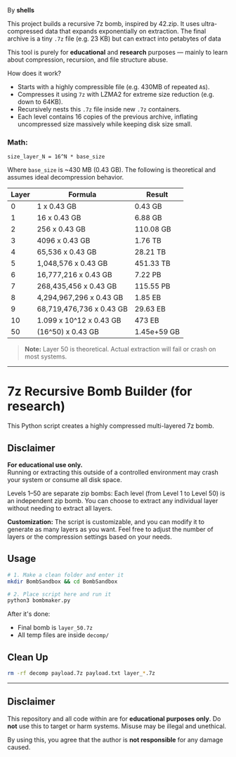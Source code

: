 By **shells**

This project builds a recursive 7z bomb, inspired by 42.zip. It uses ultra-compressed data that expands exponentially on extraction. The final archive is a tiny `.7z` file (e.g. 23 KB) but can extract into petabytes of data

This tool is purely for **educational** and **research** purposes — mainly to learn about compression, recursion, and file structure abuse.

How does it work?

* Starts with a highly compressible file (e.g. 430MB of repeated `A`s).
* Compresses it using `7z` with LZMA2 for extreme size reduction (e.g. down to 64KB).
* Recursively nests this `.7z` file inside new `.7z` containers.
* Each level contains 16 copies of the previous archive, inflating uncompressed size massively while keeping disk size small.

### Math:

`size_layer_N = 16^N * base_size`

Where `base_size` is \~430 MB (0.43 GB). The following is theoretical and assumes ideal decompression behavior.

| Layer | Formula                  | Result            |
| ----- | ------------------------ | ----------------- |
| 0     | 1 x 0.43 GB              | 0.43 GB           |
| 1     | 16 x 0.43 GB             | 6.88 GB           |
| 2     | 256 x 0.43 GB            | 110.08 GB         |
| 3     | 4096 x 0.43 GB           | 1.76 TB           |
| 4     | 65,536 x 0.43 GB         | 28.21 TB          |
| 5     | 1,048,576 x 0.43 GB      | 451.33 TB         |
| 6     | 16,777,216 x 0.43 GB     | 7.22 PB           |
| 7     | 268,435,456 x 0.43 GB    | 115.55 PB         |
| 8     | 4,294,967,296 x 0.43 GB  | 1.85 EB           |
| 9     | 68,719,476,736 x 0.43 GB | 29.63 EB          |
| 10    | 1.099 x 10^12 x 0.43 GB  | 473 EB            |
| 50    | (16^50) x 0.43 GB        | 1.45e+59 GB       |

> **Note:** Layer 50 is theoretical. Actual extraction will fail or crash on most systems.


--------------------------------------------------------

# 7z Recursive Bomb Builder (for research)

This Python script creates a highly compressed multi-layered 7z bomb.



## Disclaimer

**For educational use only.**  
Running or extracting this outside of a controlled environment may crash your system or consume all disk space.

Levels 1–50 are separate zip bombs: Each level (from Level 1 to Level 50) is an independent zip bomb. You can choose to extract any individual layer without needing to extract all layers.

**Customization:**
The script is customizable, and you can modify it to generate as many layers as you want. Feel free to adjust the number of layers or the compression settings based on your needs.



## Usage

```bash
# 1. Make a clean folder and enter it
mkdir BombSandbox && cd BombSandbox

# 2. Place script here and run it
python3 bombmaker.py
```

After it's done:
- Final bomb is `layer_50.7z`
- All temp files are inside `decomp/`



## Clean Up

```bash
rm -rf decomp payload.7z payload.txt layer_*.7z
```

--------------------------------------------------------

## Disclaimer

This repository and all code within are for **educational purposes only**. Do **not** use this to target or harm systems. Misuse may be illegal and unethical.

By using this, you agree that the author is **not responsible** for any damage caused.
